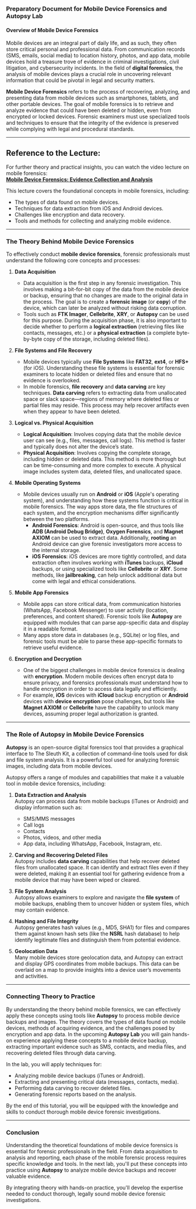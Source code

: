 ### **Preparatory Document for Mobile Device Forensics and Autopsy Lab**

#### **Overview of Mobile Device Forensics**

Mobile devices are an integral part of daily life, and as such, they often store critical personal and professional data. From communication records (SMS, emails, social media) to location history, photos, and app data, mobile devices hold a treasure trove of evidence in criminal investigations, civil litigation, and cybersecurity incidents. In the field of **digital forensics**, the analysis of mobile devices plays a crucial role in uncovering relevant information that could be pivotal in legal and security matters.

**Mobile Device Forensics** refers to the process of recovering, analyzing, and presenting data from mobile devices such as smartphones, tablets, and other portable devices. The goal of mobile forensics is to retrieve and analyze evidence that could have been deleted or hidden, even from encrypted or locked devices. Forensic examiners must use specialized tools and techniques to ensure that the integrity of the evidence is preserved while complying with legal and procedural standards.

---

## **Reference to the Lecture:**

For further theory and practical insights, you can watch the video lecture on mobile forensics:  
[**Mobile Device Forensics: Evidence Collection and Analysis**](https://www.youtube.com/watch?v=uCqeNnH1EpQ)

This lecture covers the foundational concepts in mobile forensics, including:
- The types of data found on mobile devices.
- Techniques for data extraction from iOS and Android devices.
- Challenges like encryption and data recovery.
- Tools and methods for collecting and analyzing mobile evidence.

---

### **The Theory Behind Mobile Device Forensics**

To effectively conduct **mobile device forensics**, forensic professionals must understand the following core concepts and processes:

1. **Data Acquisition**
    - Data acquisition is the first step in any forensic investigation. This involves making a bit-for-bit copy of the data from the mobile device or backup, ensuring that no changes are made to the original data in the process. The goal is to create a **forensic image** (or **copy**) of the device, which can later be analyzed without risking data corruption.
    - Tools such as **FTK Imager**, **Cellebrite**, **XRY**, or **Autopsy** can be used for this purpose. During the acquisition phase, it is also important to decide whether to perform a **logical extraction** (retrieving files like contacts, messages, etc.) or a **physical extraction** (a complete byte-by-byte copy of the storage, including deleted files).

2. **File Systems and File Recovery**
    - Mobile devices typically use **File Systems** like **FAT32**, **ext4**, or **HFS+** (for iOS). Understanding these file systems is essential for forensic examiners to locate hidden or deleted files and ensure that no evidence is overlooked.
    - In mobile forensics, **file recovery** and **data carving** are key techniques. **Data carving** refers to extracting data from unallocated space or slack space—regions of memory where deleted files or partial files may reside. This process may help recover artifacts even when they appear to have been deleted.

3. **Logical vs. Physical Acquisition**
    - **Logical Acquisition**: Involves copying data that the mobile device user can see (e.g., files, messages, call logs). This method is faster and typically does not alter the device’s state.
    - **Physical Acquisition**: Involves copying the complete storage, including hidden or deleted data. This method is more thorough but can be time-consuming and more complex to execute. A physical image includes system data, deleted files, and unallocated space.

4. **Mobile Operating Systems**
    - Mobile devices usually run on **Android** or **iOS** (Apple's operating system), and understanding how these systems function is critical in mobile forensics. The way apps store data, the file structures of each system, and the encryption mechanisms differ significantly between the two platforms.
        - **Android Forensics**: Android is open-source, and thus tools like **ADB (Android Debug Bridge)**, **Oxygen Forensics**, and **Magnet AXIOM** can be used to extract data. Additionally, **rooting** an Android device can give forensic investigators more access to the internal storage.
        - **iOS Forensics**: iOS devices are more tightly controlled, and data extraction often involves working with **iTunes** backups, **iCloud** backups, or using specialized tools like **Cellebrite** or **XRY**. Some methods, like **jailbreaking**, can help unlock additional data but come with legal and ethical considerations.

5. **Mobile App Forensics**
    - Mobile apps can store critical data, from communication histories (WhatsApp, Facebook Messenger) to user activity (location, preferences, and content shared). Forensic tools like **Autopsy** are equipped with modules that can parse app-specific data and display it in a readable format.
    - Many apps store data in databases (e.g., SQLite) or log files, and forensic tools must be able to parse these app-specific formats to retrieve useful evidence.

6. **Encryption and Decryption**

    - One of the biggest challenges in mobile device forensics is dealing with **encryption**. Modern mobile devices often encrypt data to ensure privacy, and forensics professionals must understand how to handle encryption in order to access data legally and efficiently.
    - For example, **iOS** devices with **iCloud** backup encryption or **Android** devices with **device encryption** pose challenges, but tools like **Magnet AXIOM** or **Cellebrite** have the capability to unlock many devices, assuming proper legal authorization is granted.

---

### **The Role of Autopsy in Mobile Device Forensics**

**Autopsy** is an open-source digital forensics tool that provides a graphical interface to The Sleuth Kit, a collection of command-line tools used for disk and file system analysis. It is a powerful tool used for analyzing forensic images, including data from mobile devices.

Autopsy offers a range of modules and capabilities that make it a valuable tool in mobile device forensics, including:

1. **Data Extraction and Analysis**  
    Autopsy can process data from mobile backups (iTunes or Android) and display information such as:
    - SMS/MMS messages
    - Call logs
    - Contacts
    - Photos, videos, and other media
    - App data, including WhatsApp, Facebook, Instagram, etc.

2. **Carving and Recovering Deleted Files**  
    Autopsy includes **data carving** capabilities that help recover deleted files from unallocated space. It can identify and extract files even if they were deleted, making it an essential tool for gathering evidence from a mobile device that may have been wiped or cleared.

3. **File System Analysis**  
    Autopsy allows examiners to explore and navigate the **file system** of mobile backups, enabling them to uncover hidden or system files, which may contain evidence.

4. **Hashing and File Integrity**  
    Autopsy generates hash values (e.g., MD5, SHA1) for files and compares them against known hash sets (like the **NSRL** hash database) to help identify legitimate files and distinguish them from potential evidence.

5. **Geolocation Data**  
    Many mobile devices store geolocation data, and Autopsy can extract and display GPS coordinates from mobile backups. This data can be overlaid on a map to provide insights into a device user’s movements and activities.

---

### **Connecting Theory to Practice**

By understanding the theory behind mobile forensics, we can effectively apply these concepts using tools like **Autopsy** to process mobile device backups and images. The theory covers the types of data found on mobile devices, methods of acquiring evidence, and the challenges posed by encryption and app data. In the upcoming **Autopsy Lab** you will gain hands-on experience applying these concepts to a mobile device backup, extracting important evidence such as SMS, contacts, and media files, and recovering deleted files through data carving.

In the lab, you will apply techniques for:
- Analyzing mobile device backups (iTunes or Android).
- Extracting and presenting critical data (messages, contacts, media).
- Performing data carving to recover deleted files.
- Generating forensic reports based on the analysis.

By the end of this tutorial, you will be equipped with the knowledge and skills to conduct thorough mobile device forensic investigations.

---

### **Conclusion**

Understanding the theoretical foundations of mobile device forensics is essential for forensic professionals in the field. From data acquisition to analysis and reporting, each phase of the mobile forensic process requires specific knowledge and tools. In the next lab, you'll put these concepts into practice using **Autopsy** to analyze mobile device backups and recover valuable evidence.

By integrating theory with hands-on practice, you'll develop the expertise needed to conduct thorough, legally sound mobile device forensic investigations.

